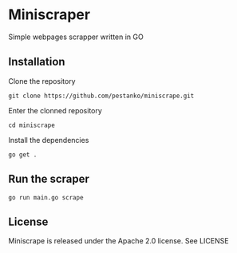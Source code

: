 # Miniscraper

Simple webpages scrapper written in GO

## Installation

Clone the repository

```shell
git clone https://github.com/pestanko/miniscrape.git
```

Enter the clonned repository

```shell
cd miniscrape
```

Install the dependencies

```shell
go get .
```

## Run the scraper

```shell
go run main.go scrape
```

## License
Miniscrape is released under the Apache 2.0 license. See LICENSE